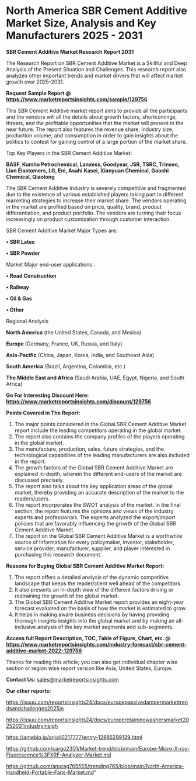 # North America SBR Cement Additive Market Size, Analysis and Key Manufacturers 2025 - 2031

<strong>SBR Cement Additive Market Research Report 2031</strong>

The Research Report on SBR Cement Additive Market is a Skillful and Deep Analysis of the Present Situation and Challenges. This research report also analyzes other important trends and market drivers that will affect market growth over 2025-2031.

<strong>Request Sample Report @ <a href=https://www.marketreportsinsights.com/sample/129756>https://www.marketreportsinsights.com/sample/129756</a></strong>

This SBR Cement Additive market report aims to provide all the participants and the vendors will all the details about growth factors, shortcomings, threats, and the profitable opportunities that the market will present in the near future. The report also features the revenue share, industry size, production volume, and consumption in order to gain insights about the politics to contest for gaining control of a large portion of the market share.

Top Key Players in the SBR Cement Additive Market:

<strong>BASF, Kumho Petrochemical, Lanxess, Goodyear, JSR, TSRC, Trinseo, Lion Elastomers, LG, Eni, Asahi Kasei, Xianyuan Chemical, Gaoshi Chemical, Qiaolong</strong>

The SBR Cement Additive Industry is severely competitive and fragmented due to the existence of various established players taking part in different marketing strategies to increase their market share. The vendors operating in the market are profiled based on price, quality, brand, product differentiation, and product portfolio. The vendors are turning their focus increasingly on product customization through customer interaction.

SBR Cement Additive Market Major Types are:

<strong>• SBR Latex

• SBR Powder</strong>

Market Major end-user applications :

<strong>• Road Construction

• Railway

• Oil & Gas

• Other</strong>

Regional Analysis

</u><strong><b>North America</b></strong> (the United States, Canada, and Mexico)

<strong><b>Europe </b></strong>(Germany, France, UK, Russia, and Italy)

<strong><b>Asia-Pacific</b></strong> (China, Japan, Korea, India, and Southeast Asia)

<strong><b>South America</b></strong> (Brazil, Argentina, Colombia, etc.)

<strong><b>The Middle East and Africa</b></strong> (Saudi Arabia, UAE, Egypt, Nigeria, and South Africa)

<strong>Go For Interesting Discount Here: <a href=https://www.marketreportsinsights.com/discount/129756>https://www.marketreportsinsights.com/discount/129756</a></strong>

<strong>Points Covered in The Report:</strong>
<ol>
  <li>The major points considered in the Global SBR Cement Additive Market report include the leading competitors operating in the global market.</li>
  <li>The report also contains the company profiles of the players operating in the global market.</li>
  <li>The manufacture, production, sales, future strategies, and the technological capabilities of the leading manufacturers are also included in the report.</li>
  <li>The growth factors of the Global SBR Cement Additive Market are explained in-depth, wherein the different end-users of the market are discussed precisely.</li>
  <li>The report also talks about the key application areas of the global market, thereby providing an accurate description of the market to the readers/users.</li>
  <li>The report incorporates the SWOT analysis of the market. In the final section, the report features the opinions and views of the industry experts and professionals. The experts analyzed the export/import policies that are favorably influencing the growth of the Global SBR Cement Additive Market.</li>
  <li>The report on the Global SBR Cement Additive Market is a worthwhile source of information for every policymaker, investor, stakeholder, service provider, manufacturer, supplier, and player interested in purchasing this research document.</li>
</ol>
<strong>Reasons for Buying Global SBR Cement Additive Market Report:</strong>

<ol>
  <li>The report offers a detailed analysis of the dynamic competitive landscape that keeps the reader/client well ahead of the competitors.</li>
  <li>It also presents an in-depth view of the different factors driving or restraining the growth of the global market.</li>
  <li>The Global SBR Cement Additive Market report provides an eight-year forecast evaluated on the basis of how the market is estimated to grow.</li>
  <li>It helps in making aware business decisions by having providing thorough insights insights into the global market and by making an all-inclusive analysis of the key market segments and sub-segments.</li>
</ol>
<strong>Access full Report Description, TOC, Table of Figure, Chart, etc. @ <a href=https://www.marketreportsinsights.com/industry-forecast/sbr-cement-additive-market-2022-129756>https://www.marketreportsinsights.com/industry-forecast/sbr-cement-additive-market-2022-129756</a></strong>


Thanks for reading this article; you can also get individual chapter wise section or region wise report version like Asia, United States, Europe.

<strong>Contact Us:</strong>
sales@marketreportsinsights.com

<strong>Our other reports:</strong>

<a href=https://issuu.com/reportsinsights24/docs/europepassivedampermarkettrendsandchallenges2025in>https://issuu.com/reportsinsights24/docs/europepassivedampermarkettrendsandchallenges2025in</a>

<a href=https://issuu.com/reportsinsights24/docs/europeretainingwashersmarket20252031industryinsigh>https://issuu.com/reportsinsights24/docs/europeretainingwashersmarket20252031industryinsigh</a>

<a href=https://ameblo.jp/anjali0217777/entry-12885299139.html>https://ameblo.jp/anjali0217777/entry-12885299139.html</a>

<a href=https://github.com/cargo2301/Market-trend/blob/main/Europe-Micro-X-ray-Fluorescence%3FXRF-Analyzer-Market.md>https://github.com/cargo2301/Market-trend/blob/main/Europe-Micro-X-ray-Fluorescence%3FXRF-Analyzer-Market.md</a>

<a href=https://github.com/anurag765555/trending765/blob/main/North-America-Handheld-Portable-Fans-Market.md>https://github.com/anurag765555/trending765/blob/main/North-America-Handheld-Portable-Fans-Market.md</a>"
